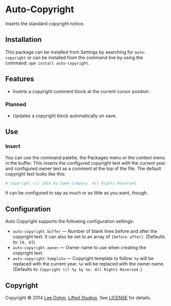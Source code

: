 # Auto-Copyright

Inserts the standard copyright notice.

## Installation

This package can be installed from Settings by searching for `auto-copyright` or can be installed from the command line by using the command: `apm install auto-copyright`.

## Features

* Inserts a copyright comment block at the current cursor position

### Planned

* Updates a copyright block automatically on save.

## Use

### Insert

You can use the command palette, the Packages menu or the context menu in the buffer. This inserts the configured copyright text with the current year and configured owner text as a comment at the top of the file. The default copyright text looks like this:

```ruby
# Copyright (c) 2014 by Some Company. All Rights Reserved.
```

It can be configured to say as much or as little as you want, though.

## Configuration

Auto Copyright supports the following configuration settings:

* `auto-copyright.buffer` &mdash; Number of blank lines before and after the copyright text. It can also be set to an array of `[before after]`. (Defaults to: `[0, 0]`)
* `auto-copyright.owner` &mdash; Owner name to use when creating the copyright text.
* `auto-copyright.template` &mdash; Copyright template to follow. `%y` will be replaced with the current year. `%o` will be replaced with the owner name. (Defaults to: `Copyright (c) %y by %o. All Rights Reserved.`)

## Copyright

Copyright &copy; 2014 [Lee Dohm](http://www.lee-dohm.com), [Lifted Studios](http://www.liftedstudios.com). See [LICENSE](LICENSE.md) for details.
